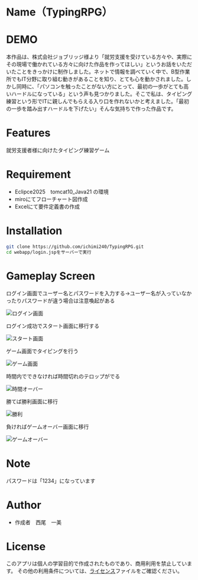 # Name（TypingRPG）

# DEMO
本作品は、株式会社ジョブリッジ様より「就労支援を受けている方々や、実際にその現場で働かれている方々に向けた作品を作ってほしい」というお話をいただいたことをきっかけに制作しました。ネットで情報を調べていく中で、B型作業所でもIT分野に取り組む動きがあることを知り、とても心を動かされました。しかし同時に、「パソコンを触ったことがない方にとって、最初の一歩がとても高いハードルになっている」という声も見つかりました。そこで私は、タイピング練習という形でITに親しんでもらえる入り口を作れないかと考えました。「最初の一歩を踏み出すハードルを下げたい」そんな気持ちで作った作品です。

# Features
就労支援者様に向けたタイピング練習ゲーム

# Requirement
* Eclipce2025　tomcat10_Java21 の環境
* miroにてフローチャート図作成
* Excelにて要件定義書の作成

# Installation
```bash
git clone https://github.com/ichimi240/TypingRPG.git
cd webapp/login.jspをサーバーで実行
```
# Gameplay Screen
ログイン画面でユーザー名とパスワードを入力する→ユーザー名が入っていなかったりパスワードが違う場合は注意喚起がある

![ログイン画面](https://github.com/user-attachments/assets/0d10c925-1f3b-42ab-a4dd-5924c1c4590f)

ログイン成功でスタート画面に移行する

![スタート画面](https://github.com/user-attachments/assets/c520779a-a304-4432-8b03-9e455d0c7199)

ゲーム画面でタイピングを行う

![ゲーム画面](https://github.com/user-attachments/assets/e36c38fd-ee1c-4929-984a-787754d78bd3)

時間内でできなければ時間切れのテロップがでる

![時間オーバー](https://github.com/user-attachments/assets/dad43ba8-72b9-4ed4-9586-8c120e4c536e)

勝てば勝利画面に移行

![勝利](https://github.com/user-attachments/assets/8f4aed52-dcf3-423f-ae1b-57edaa2327fa)

負ければゲームオーバー画面に移行

![ゲームオーバー](https://github.com/user-attachments/assets/1cfd6248-1e0c-4d13-a056-12eb2d455752)


# Note
パスワードは「1234」になっています

# Author
* 作成者　西尾　一美
  
# License
このアプリは個人の学習目的で作成されたものであり、商用利用を禁止しています。
その他の利用条件については、[ライセンス](https://quux/◆◆◆◆◆◆◆/MIT_License)ファイルをご確認ください。
